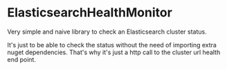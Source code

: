 # ElasticsearchHealthMonitor
Very simple and naive library to check an Elasticsearch cluster status.

It's just to be able to check the status without the need of importing extra nuget dependencies. 
That's why it's just a http call to the cluster url health end point.

